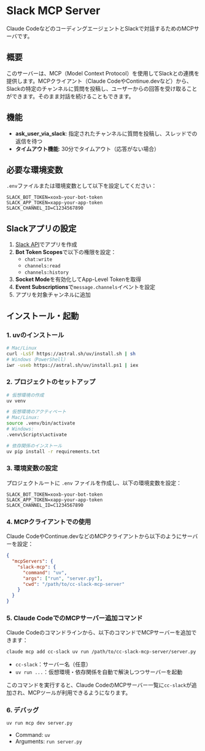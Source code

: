 # Slack MCP Server

Claude CodeなどのコーディングエージェントとSlackで対話するためのMCPサーバです。

## 概要

このサーバーは、MCP（Model Context Protocol）を使用してSlackとの連携を提供します。MCPクライアント（Claude CodeやContinue.devなど）から、Slackの特定のチャンネルに質問を投稿し、ユーザーからの回答を受け取ることができます。そのまま対話を続けることもできます。

## 機能

- **ask_user_via_slack**: 指定されたチャンネルに質問を投稿し、スレッドでの返信を待つ
- **タイムアウト機能**: 30分でタイムアウト（応答がない場合）

## 必要な環境変数

`.env`ファイルまたは環境変数として以下を設定してください：

```.env
SLACK_BOT_TOKEN=xoxb-your-bot-token
SLACK_APP_TOKEN=xapp-your-app-token
SLACK_CHANNEL_ID=C1234567890
```

## Slackアプリの設定

1. [Slack API](https://api.slack.com/apps)でアプリを作成
2. **Bot Token Scopes**で以下の権限を設定：
   - `chat:write`
   - `channels:read`
   - `channels:history`
3. **Socket Mode**を有効化してApp-Level Tokenを取得
4. **Event Subscriptions**で`message.channels`イベントを設定
5. アプリを対象チャンネルに追加

## インストール・起動

### 1. uvのインストール

```bash
# Mac/Linux
curl -LsSf https://astral.sh/uv/install.sh | sh
# Windows（PowerShell）
iwr -useb https://astral.sh/uv/install.ps1 | iex
```

### 2. プロジェクトのセットアップ

```bash
# 仮想環境の作成
uv venv

# 仮想環境のアクティベート
# Mac/Linux:
source .venv/bin/activate
# Windows:
.venv\Scripts\activate

# 依存関係のインストール
uv pip install -r requirements.txt
```

### 3. 環境変数の設定

プロジェクトルートに `.env` ファイルを作成し、以下の環境変数を設定：

```.env
SLACK_BOT_TOKEN=xoxb-your-bot-token
SLACK_APP_TOKEN=xapp-your-app-token
SLACK_CHANNEL_ID=C1234567890
```

### 4. MCPクライアントでの使用

Claude CodeやContinue.devなどのMCPクライアントから以下のようにサーバーを設定：

```json
{
  "mcpServers": {
    "slack-mcp": {
      "command": "uv",
      "args": ["run", "server.py"],
      "cwd": "/path/to/cc-slack-mcp-server"
    }
  }
}
```

### 5. Claude CodeでのMCPサーバー追加コマンド

Claude Codeのコマンドラインから、以下のコマンドでMCPサーバーを追加できます：

```bash
claude mcp add cc-slack uv run /path/to/cc-slack-mcp-server/server.py
```

- `cc-slack`：サーバー名（任意）
- `uv run ...`：仮想環境・依存関係を自動で解決しつつサーバーを起動

このコマンドを実行すると、Claude CodeのMCPサーバー一覧に`cc-slack`が追加され、MCPツールが利用できるようになります。

### 6. デバッグ

```bash
uv run mcp dev server.py
```

- Command: `uv`
- Arguments: `run server.py`
